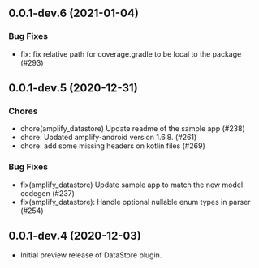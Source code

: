 ## 0.0.1-dev.6 (2021-01-04)

### Bug Fixes
* fix: fix relative path for coverage.gradle to be local to the package (#293)

## 0.0.1-dev.5 (2020-12-31)

### Chores
* chore(amplify_datastore) Update readme of the sample app (#238)
* chore: Updated amplify-android version 1.6.8. (#261)
* chore: add some missing headers on kotlin files (#269)

### Bug Fixes

* fix(amplify_datastore) Update sample app to match the new model codegen (#237)
* fix(amplify_datastore): Handle optional nullable enum types in parser (#254)

## 0.0.1-dev.4 (2020-12-03)

* Initial preview release of DataStore plugin.
